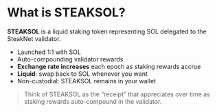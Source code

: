 # What is STEAKSOL?

**STEAKSOL** is a liquid staking token representing SOL delegated to the SteakNet validator.

* Launched 1:1 with SOL
* Auto-compounding validator rewards
* **Exchange rate increases** each epoch as staking rewards accrue
* **Liquid**: swap back to SOL whenever you want
* Non-custodial: STEAKSOL remains in your wallet

> Think of STEAKSOL as the “receipt” that appreciates over time as staking rewards auto-compound in the validator.
